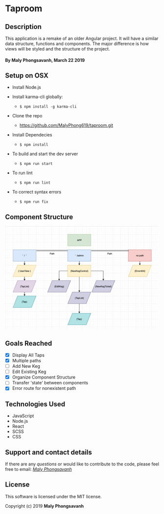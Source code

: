 # Taproom

## Description

This application is a remake of an older Angular project. It will have a similar data structure, functions and components. The major difference is how views will be styled and the structure of the project.


#### By Maly Phongsavanh, March 22 2019

## Setup on OSX

* Install Node.js
* Install karma-cli globally:
  * `$ npm install -g karma-cli`

* Clone the repo
  * https://github.com/MalyPhong619/taproom.git

* Install Dependecies
  * `$ npm install`

* To build and start the dev server
  * `$ npm run start`

* To run lint
  * `$ npm run lint`

* To correct syntax errors
  * `$ npm run fix`

## Component Structure
<img src="/rmimg/diagram.png" width="500px">


## Goals Reached

- [x] Display All Taps
- [x] Multiple paths
- [ ] Add New Keg
- [ ] Edit Existing Keg
- [x] Organize Component Structure
- [ ] Transfer 'state' between components
- [x] Error route for nonexistent path

## Technologies Used

* JavaScript
* Node.js
* React
* SCSS
* CSS

## Support and contact details

If there are any _questions_ or would like to contribute to the code, please feel free to email: _[Maly Phongsavanh](mailto:phongsavanh619@icloud.com)_

## License

This software is licensed under the MIT license.

Copyright (c) 2019 **Maly Phongsavanh**
